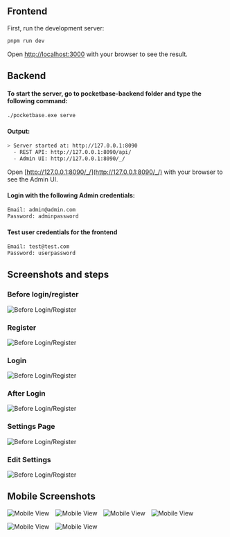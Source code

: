 
## Frontend

First, run the development server:

```bash
pnpm run dev

```

Open [http://localhost:3000](http://localhost:3000) with your browser to see the result.

## Backend

#### To start the server, go to pocketbase-backend folder and type the following command:

```bash
./pocketbase.exe serve
```

#### Output:

```bash
> Server started at: http://127.0.0.1:8090
  - REST API: http://127.0.0.1:8090/api/
  - Admin UI: http://127.0.0.1:8090/_/
```

Open [http://127.0.0.1:8090/_/](http://127.0.0.1:8090/_/) with your browser to see the Admin UI.

#### Login with the following Admin credentials:

```bash
Email: admin@admin.com
Password: adminpassword
```

#### Test user credentials for the frontend

```bash
Email: test@test.com
Password: userpassword
```

## Screenshots and steps

### Before login/register

![Before Login/Register](./public/app-images/img.png "Title")

### Register

![Before Login/Register](./public/app-images/img_1.png "Title")

### Login

![Before Login/Register](./public/app-images/img_2.png "Title")

### After Login

![Before Login/Register](./public/app-images/img_3.png "Title")

### Settings Page

![Before Login/Register](./public/app-images/img_4.png "Title")

### Edit Settings

![Before Login/Register](./public/app-images/img_5.png "Title")

## Mobile Screenshots

<p align="center" style="display:flex; gap: 1em; flex-wrap: wrap">
  <img src="./public/app-images/mobile.png"  alt="Mobile View"/>
  <img src="./public/app-images/mobile1.png"  alt="Mobile View"/>
  <img src="./public/app-images/mobile2.png"  alt="Mobile View"/>
  <img src="./public/app-images/mobile3.png"  alt="Mobile View"/>
  <img src="./public/app-images/mobile4.png"  alt="Mobile View"/>
  <img src="./public/app-images/mobile5.png"  alt="Mobile View"/>
</p>

